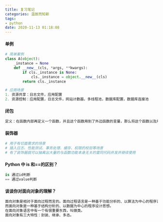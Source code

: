 ```yaml
---
title: 复习笔记
categories: 温故而知新
tags: 
- python
date: 2020-11-13 01:18:08
---
```


#### 单例

```python
# 简单案例
class A(object):
    _instance = None
    def __new__(cls, *args, **kwargs):
        if cls._instance is None:
            cls._instance = object.__new__(cls)
        return cls._instance
```
```python
# 应用场景
1. 资源共享：日志文件，应用配置
2. 资源控制：应用配置，日志文件，网站计数器，多线程池，数据库配置，数据库连接池
```

#### 闭包

```python
定义：在函数内部再定义一个函数，并且这个函数用到了外边函数的变量，那么将这个函数以及用到的一些变量称之为闭包。
```

#### 装饰器

```python
# 用于有切面需求的场景
# 插入日志、性能测试、事务处理、缓存、权限的校验等场景
# 有了装饰器就可以抽离出大量的与函数功能本身无关的雷同代码并发并继续使用
```

####  Python 中 is 和==的区别？

```python
is 通过id判断
== 通过value判断
```

#### 谈谈你对面向对象的理解？

```python
面向对象是相对于面向过程而言的。面向过程语言是一种基于功能分析的、以算法为中心的程序设计方法；
而面向对象是一种基于结构分析的、以数据为中心的程序设计思想。
在面向对象语言中有一个有很重要东西，叫做类。
面向对象有三大特性：封装、继承、多态。
```


